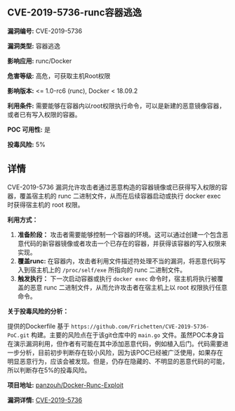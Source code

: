 ## CVE-2019-5736-runc容器逃逸

**漏洞编号:** CVE-2019-5736

**漏洞类型:** 容器逃逸

**影响应用:** runc/Docker

**危害等级:** 高危，可获取主机Root权限

**影响版本:** <= 1.0-rc6 (runc), Docker < 18.09.2

**利用条件:** 需要能够在容器内以root权限执行命令，可以是新建的恶意镜像容器，或者已有写入权限的容器。

**POC 可用性:** 是

**投毒风险:** 5%

## 详情

CVE-2019-5736 漏洞允许攻击者通过恶意构造的容器镜像或已获得写入权限的容器，覆盖宿主机的 runc 二进制文件，从而在后续容器启动或执行 docker exec 时获得宿主机的 root 权限。

**利用方式：**

1.  **准备阶段：** 攻击者需要能够控制一个容器的环境。这可以通过创建一个包含恶意代码的新容器镜像或者攻击一个已存在的容器，并获得该容器的写入权限来实现。
2.  **覆盖runc:** 在容器内，攻击者利用文件描述符处理不当的漏洞，将恶意代码写入到宿主机上的 `/proc/self/exe` 所指向的 runc 二进制文件。
3.  **触发执行：** 下一次启动容器或执行 `docker exec` 命令时，宿主机将执行被覆盖的恶意 runc 二进制文件，从而允许攻击者在宿主机上以 root 权限执行任意命令。

**关于投毒风险的分析：**

提供的Dockerfile 基于 `https://github.com/Frichetten/CVE-2019-5736-PoC.git` 构建。主要的风险点在于该git仓库中的 `main.go` 文件。虽然POC本身旨在演示漏洞利用，但作者有可能在其中添加恶意代码，例如植入后门。代码需要进一步分析，目前初步判断存在较小风险，因为该POC已经被广泛使用，如果存在明显恶意行为，应该会被发现。但是，仍存在隐藏的、不明显的恶意代码的可能，所以判断存在5%的投毒风险。

**项目地址:** [panzouh/Docker-Runc-Exploit](https://github.com/panzouh/Docker-Runc-Exploit)

**漏洞详情:** [CVE-2019-5736](https://nvd.nist.gov/vuln/detail/CVE-2019-5736)